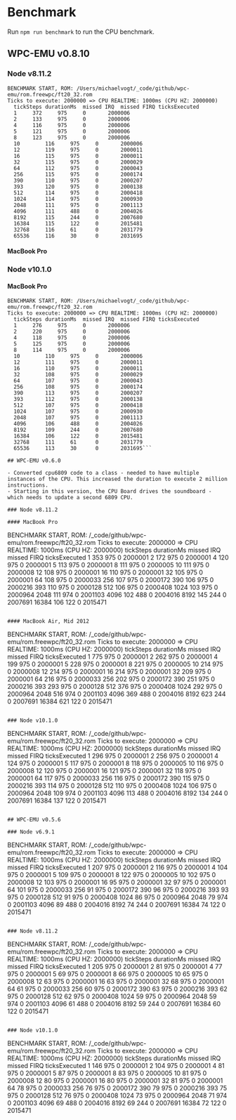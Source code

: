 # Benchmark

Run `npm run benchmark` to run the CPU benchmark.

## WPC-EMU v0.8.10

### Node v8.11.2

```
BENCHMARK START, ROM: /Users/michaelvogt/_code/github/wpc-emu/rom.freewpc/ft20_32.rom
Ticks to execute: 2000000 => CPU REALTIME: 1000ms (CPU HZ: 2000000)
  tickSteps	durationMs	missed IRQ	missed FIRQ	ticksExecuted
  1		372		975		0		2000006
  2		133		975		0		2000006
  4		116		975		0		2000006
  5		121		975		0		2000006
  8		123		975		0		2000006
  10		116		975		0		2000006
  12		119		975		0		2000011
  16		115		975		0		2000011
  32		115		975		0		2000029
  64		112		975		0		2000043
  256		115		975		0		2000174
  390		110		975		0		2000207
  393		120		975		0		2000138
  512		114		975		0		2000418
  1024		114		975		0		2000930
  2048		111		975		0		2001113
  4096		111		488		0		2004026
  8192		115		244		0		2007680
  16384		115		122		0		2015481
  32768		116		61		0		2031779
  65536		116		30		0		2031695
```

#### MacBook Pro

### Node v10.1.0

#### MacBook Pro

```
BENCHMARK START, ROM: /Users/michaelvogt/_code/github/wpc-emu/rom.freewpc/ft20_32.rom
Ticks to execute: 2000000 => CPU REALTIME: 1000ms (CPU HZ: 2000000)
  tickSteps	durationMs	missed IRQ	missed FIRQ	ticksExecuted
  1		276		975		0		2000006
  2		220		975		0		2000006
  4		118		975		0		2000006
  5		125		975		0		2000006
  8		114		975		0		2000006
  10		110		975		0		2000006
  12		111		975		0		2000011
  16		110		975		0		2000011
  32		108		975		0		2000029
  64		107		975		0		2000043
  256		108		975		0		2000174
  390		113		975		0		2000207
  393		112		975		0		2000138
  512		107		975		0		2000418
  1024		107		975		0		2000930
  2048		107		975		0		2001113
  4096		106		488		0		2004026
  8192		109		244		0		2007680
  16384		106		122		0		2015481
  32768		111		61		0		2031779
  65536		113		30		0		2031695```

## WPC-EMU v0.6.0

- Converted cpu6809 code to a class - needed to have multiple instances of the CPU. This increased the duration to execute 2 million instructions.
- Starting in this version, the CPU Board drives the soundboard - which needs to update a second 6809 CPU.

### Node v8.11.2

#### MacBook Pro

```
BENCHMARK START, ROM: /_code/github/wpc-emu/rom.freewpc/ft20_32.rom
Ticks to execute: 2000000 => CPU REALTIME: 1000ms (CPU HZ: 2000000)
  tickSteps	durationMs	missed IRQ	missed FIRQ	ticksExecuted
  1		353		975		0		2000001
  2		172		975		0		2000001
  4		120		975		0		2000001
  5		113		975		0		2000001
  8		111		975		0		2000005
  10		111		975		0		2000008
  12		108		975		0		2000001
  16		110		975		0		2000001
  32		105		975		0		2000001
  64		108		975		0		2000033
  256		107		975		0		2000172
  390		106		975		0		2000216
  393		110		975		0		2000128
  512		106		975		0		2000408
  1024		103		975		0		2000964
  2048		111		974		0		2001103
  4096		102		488		0		2004016
  8192		145		244		0		2007691
  16384		106		122		0		2015471
```

#### MacBook Air, Mid 2012

```
BENCHMARK START, ROM: /_code/github/wpc-emu/rom.freewpc/ft20_32.rom
Ticks to execute: 2000000 => CPU REALTIME: 1000ms (CPU HZ: 2000000)
  tickSteps	durationMs	missed IRQ	missed FIRQ	ticksExecuted
  1		775		975		0		2000001
  2		262		975		0		2000001
  4		199		975		0		2000001
  5		228		975		0		2000001
  8		221		975		0		2000005
  10		214		975		0		2000008
  12		214		975		0		2000001
  16		214		975		0		2000001
  32		209		975		0		2000001
  64		216		975		0		2000033
  256		202		975		0		2000172
  390		251		975		0		2000216
  393		293		975		0		2000128
  512		376		975		0		2000408
  1024		292		975		0		2000964
  2048		516		974		0		2001103
  4096		369		488		0		2004016
  8192		623		244		0		2007691
  16384		621		122		0		2015471

```

### Node v10.1.0

```
BENCHMARK START, ROM: /_code/github/wpc-emu/rom.freewpc/ft20_32.rom
Ticks to execute: 2000000 => CPU REALTIME: 1000ms (CPU HZ: 2000000)
  tickSteps	durationMs	missed IRQ	missed FIRQ	ticksExecuted
  1		296		975		0		2000001
  2		256		975		0		2000001
  4		124		975		0		2000001
  5		117		975		0		2000001
  8		118		975		0		2000005
  10		116		975		0		2000008
  12		120		975		0		2000001
  16		121		975		0		2000001
  32		118		975		0		2000001
  64		117		975		0		2000033
  256		116		975		0		2000172
  390		115		975		0		2000216
  393		114		975		0		2000128
  512		110		975		0		2000408
  1024		106		975		0		2000964
  2048		109		974		0		2001103
  4096		113		488		0		2004016
  8192		134		244		0		2007691
  16384		137		122		0		2015471
```

## WPC-EMU v0.5.6

### Node v6.9.1

```
BENCHMARK START, ROM: /_code/github/wpc-emu/rom.freewpc/ft20_32.rom
Ticks to execute: 2000000 => CPU REALTIME: 1000ms (CPU HZ: 2000000)
  tickSteps	durationMs	missed IRQ	missed FIRQ	ticksExecuted
  1		207		975		0		2000001
  2		116		975		0		2000001
  4		104		975		0		2000001
  5		109		975		0		2000001
  8		122		975		0		2000005
  10		102		975		0		2000008
  12		103		975		0		2000001
  16		95		975		0		2000001
  32		97		975		0		2000001
  64		101		975		0		2000033
  256		91		975		0		2000172
  390		96		975		0		2000216
  393		93		975		0		2000128
  512		91		975		0		2000408
  1024		86		975		0		2000964
  2048		79		974		0		2001103
  4096		89		488		0		2004016
  8192		74		244		0		2007691
  16384		74		122		0		2015471
```

### Node v8.11.2

```
BENCHMARK START, ROM: /_code/github/wpc-emu/rom.freewpc/ft20_32.rom
Ticks to execute: 2000000 => CPU REALTIME: 1000ms (CPU HZ: 2000000)
  tickSteps	durationMs	missed IRQ	missed FIRQ	ticksExecuted
  1		205		975		0		2000001
  2		81		975		0		2000001
  4		77		975		0		2000001
  5		69		975		0		2000001
  8		66		975		0		2000005
  10		65		975		0		2000008
  12		63		975		0		2000001
  16		63		975		0		2000001
  32		68		975		0		2000001
  64		61		975		0		2000033
  256		60		975		0		2000172
  390		63		975		0		2000216
  393		62		975		0		2000128
  512		62		975		0		2000408
  1024		59		975		0		2000964
  2048		59		974		0		2001103
  4096		61		488		0		2004016
  8192		59		244		0		2007691
  16384		60		122		0		2015471
```

### Node v10.1.0

```
BENCHMARK START, ROM: /_code/github/wpc-emu/rom.freewpc/ft20_32.rom
Ticks to execute: 2000000 => CPU REALTIME: 1000ms (CPU HZ: 2000000)
  tickSteps	durationMs	missed IRQ	missed FIRQ	ticksExecuted
  1		146		975		0		2000001
  2		104		975		0		2000001
  4		81		975		0		2000001
  5		87		975		0		2000001
  8		83		975		0		2000005
  10		81		975		0		2000008
  12		80		975		0		2000001
  16		80		975		0		2000001
  32		81		975		0		2000001
  64		78		975		0		2000033
  256		76		975		0		2000172
  390		79		975		0		2000216
  393		75		975		0		2000128
  512		76		975		0		2000408
  1024		73		975		0		2000964
  2048		71		974		0		2001103
  4096		69		488		0		2004016
  8192		69		244		0		2007691
  16384		72		122		0		2015471
```
